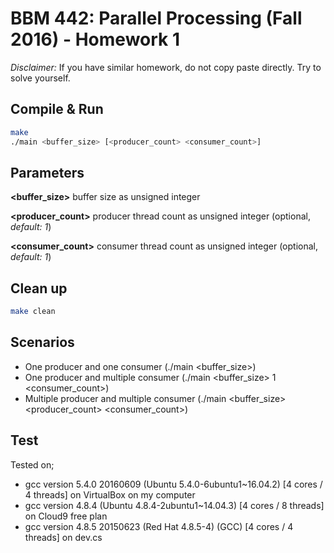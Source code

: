# BBM 442: Parallel Processing (Fall 2016) - Homework 1
_Disclaimer:_ If you have similar homework, do not copy paste directly. Try to solve yourself.

## Compile & Run
```bash
make
./main <buffer_size> [<producer_count> <consumer_count>]
```

## Parameters
**<buffer_size>** buffer size as unsigned integer

**<producer_count>** producer thread count as unsigned integer (optional, *default: 1*)

**<consumer_count>** consumer thread count as unsigned integer (optional, *default: 1*)

## Clean up
```bash
make clean
```

## Scenarios

- One producer and one consumer (./main <buffer_size>)
- One producer and multiple consumer (./main <buffer_size> 1 <consumer_count>)
- Multiple producer and multiple consumer (./main <buffer_size> <producer_count> <consumer_count>)

## Test

Tested on;
- gcc version 5.4.0 20160609 (Ubuntu 5.4.0-6ubuntu1~16.04.2) [4 cores / 4 threads] on VirtualBox on my computer
- gcc version 4.8.4 (Ubuntu 4.8.4-2ubuntu1~14.04.3) [4 cores / 8 threads] on Cloud9 free plan
- gcc version 4.8.5 20150623 (Red Hat 4.8.5-4) (GCC) [4 cores / 4 threads] on dev.cs
